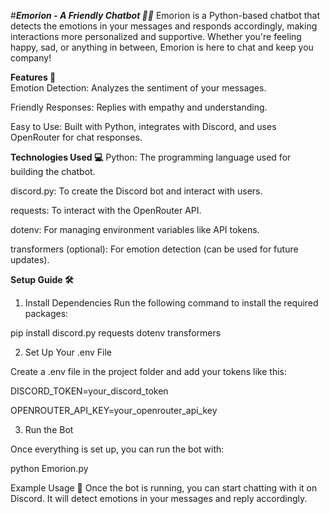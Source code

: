 #_**Emorion - A Friendly Chatbot 🤖💬**_
Emorion is a Python-based chatbot that detects the emotions in your messages and responds accordingly, making interactions more personalized and supportive. Whether you're feeling happy, sad, or anything in between, Emorion is here to chat and keep you company!
  
**Features 🎉**  
Emotion Detection: Analyzes the sentiment of your messages.
  
Friendly Responses: Replies with empathy and understanding.
  
Easy to Use: Built with Python, integrates with Discord, and uses OpenRouter for chat responses.
 
**Technologies Used 💻**
Python: The programming language used for building the chatbot.
 
discord.py: To create the Discord bot and interact with users.
 
requests: To interact with the OpenRouter API.
 
dotenv: For managing environment variables like API tokens.
 
transformers (optional): For emotion detection (can be used for future updates).
 
**Setup Guide 🛠️** 
 
1. Install Dependencies
Run the following command to install the required packages:
 
pip install discord.py requests dotenv transformers

2. Set Up Your .env File
 
Create a .env file in the project folder and add your tokens like this:
  
DISCORD_TOKEN=your_discord_token
  
OPENROUTER_API_KEY=your_openrouter_api_key
 
3. Run the Bot
  
Once everything is set up, you can run the bot with:
 
python Emorion.py
 
Example Usage 💬
Once the bot is running, you can start chatting with it on Discord. It will detect emotions in your messages and reply accordingly.

